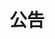 ---
title: 公告
description: 公告与通知
image: bell.svg

# Badge style
style:
    background: "#E3165B"
    color: "#fff"
---